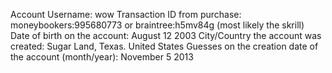 Account Username: wow
Transaction ID from purchase: moneybookers:995680773 or braintree:h5mv84g (most likely the skrill)
Date of birth on the account: August 12 2003
City/Country the account was created: Sugar Land, Texas. United States
Guesses on the creation date of the account (month/year): November 5 2013





